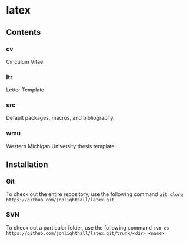# latex
## Contents
### cv
Ciriculum Vitae
### ltr
Letter Template
### src
Default packages, macros, and bibliography.
### wmu
Western Michigan University thesis template.
## Installation
### Git
To check out the entire repository, use the following command
`git clone https://github.com/jonlighthall/latex.git`

### SVN
To check out a particular folder, use the following command
`svn co https://github.com/jonlighthall/latex.git/trunk/<dir> <name>`
